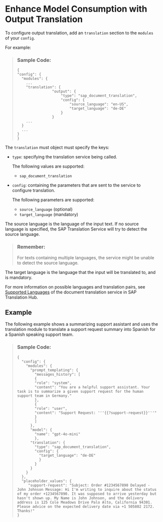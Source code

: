<!-- loio48be058d01bd4df2a82e5430561e6f44 -->

# Enhance Model Consumption with Output Translation

To configure output translation, add an `translation` section to the `modules` of your `config`.

For example:

> ### Sample Code:  
> ```
> {
> "config": {
>   "modules": {
>     ...
>     "translation": {
>                 "output": {
>                     "type": "sap_document_translation",
>                     "config": {
>                         "source_language": "en-US",
>                         "target_language": "de-DE"
>                     }
>                 }
>     ...
>   }
>   ...
> }
> }
> ```

The `translation` must object must specify the keys:

-   `type`: specifying the translation service being called.

    The following values are supported:

    -   `sap_document_translation`

-   `config`: containing the parameters that are sent to the service to configure translation.

    The following parameters are supported:

    -   `source_language` \(optional\)
    -   `target_language` \(mandatory\)


The source language is the language of the input text. If no source language is specified, the SAP Translation Service will try to detect the source language.

> ### Remember:  
> For texts containing multiple languages, the service might be unable to detect the source language.

The target language is the language that the input will be translated to, and is mandatory.

For more information on possible languages and translation pairs, see [Supported Languages](https://help.sap.com/docs/translation-hub/sap-translation-hub/supported-languages-6854bbb1bd824ffebc3a097a7c0fd45d) of the document translation service in SAP Translation Hub.



<a name="loio48be058d01bd4df2a82e5430561e6f44__section_vnb_f5h_1fc"/>

## Example

The following example shows a summarizing support assistant and uses the translation module to translate a support request summary into Spanish for a Spanish speaking support team.

> ### Sample Code:  
> ```
> {
>   "config": {
>     "modules": {
>       "prompt_templating": {
>         "messages_history": [
>         {
>         "role": "system",
>         "content": "You are a helpful support assistant. Your task is to summarize a given support request for the human support team in Germany."
>         },          
>         {
>         "role": "user",
>         "content": "Support Request: '''{{?support-request}}'''"
>         }
>         ]
>       },
>       "model": {
>         "name": "gpt-4o-mini"
>         },
>       "translation": {
>         "type": "sap_document_translation",
>         "config": {
>           "target_language": "de-DE"
>           }
>         }
>       }
>     }
>   },
>   "placeholder_values": {
>      "support-request": "Subject: Order #1234567890 Delayed - John Johnson Message: Hi I'm writing to inquire about the status of my order +1234567890. It was supposed to arrive yesterday but hasn't shown up. My Name is John Johnson, and the delivery address is 125 Cole Meadows Drive Palo Alto, California 94301. Please advice on the expected delivery date via +1 505802 2172. Thanks!"
> }
> ```

